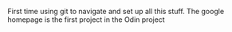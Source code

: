 First time using git to navigate and set up all this stuff.
The google homepage is the first project in the Odin project
